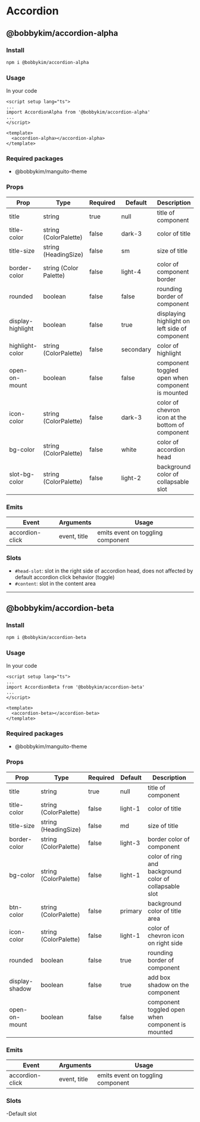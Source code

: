 # Accordion

## @bobbykim/accordion-alpha

### Install

```sh
npm i @bobbykim/accordion-alpha
```

### Usage

In your code

```vue
<script setup lang="ts">
...
import AccordionAlpha from '@bobbykim/accordion-alpha'
...
</script>

<template>
  <accordion-alpha></accordion-alpha>
</template>
```

### Required packages

- @bobbykim/manguito-theme

### Props

| Prop              | Type                   | Required | Default   | Description                                      |
| ----------------- | ---------------------- | -------- | --------- | ------------------------------------------------ |
| title             | string                 | true     | null      | title of component                               |
| title-color       | string (ColorPalette)  | false    | dark-3    | color of title                                   |
| title-size        | string (HeadingSize)   | false    | sm        | size of title                                    |
| border-color      | string (Color Palette) | false    | light-4   | color of component border                        |
| rounded           | boolean                | false    | false     | rounding border of component                     |
| display-highlight | boolean                | false    | true      | displaying highlight on left side of component   |
| highlight-color   | string (ColorPalette)  | false    | secondary | color of highlight                               |
| open-on-mount     | boolean                | false    | false     | component toggled open when component is mounted |
| icon-color        | string (ColorPalette)  | false    | dark-3    | color of chevron icon at the bottom of component |
| bg-color          | string (ColorPalette)  | false    | white     | color of accordion head                          |
| slot-bg-color     | string (ColorPalette)  | false    | light-2   | background color of collapsable slot             |

### Emits

| Event           | Arguments    | Usage                             |
| --------------- | ------------ | --------------------------------- |
| accordion-click | event, title | emits event on toggling component |

### Slots

- `#head-slot`: slot in the right side of accordion head, does not affected by default accordion click behavior (toggle)
- `#content`: slot in the content area

---

## @bobbykim/accordion-beta

### Install

```sh
npm i @bobbykim/accordion-beta
```

### Usage

In your code

```vue
<script setup lang="ts">
...
import AccordionBeta from '@bobbykim/accordion-beta'
...
</script>

<template>
  <accordion-beta></accordion-beta>
</template>
```

### Required packages

- @bobbykim/manguito-theme

### Props

| Prop           | Type                  | Required | Default | Description                                            |
| -------------- | --------------------- | -------- | ------- | ------------------------------------------------------ |
| title          | string                | true     | null    | title of component                                     |
| title-color    | string (ColorPalette) | false    | light-1 | color of title                                         |
| title-size     | string (HeadingSize)  | false    | md      | size of title                                          |
| border-color   | string (ColorPalette) | false    | light-3 | border color of component                              |
| bg-color       | string (ColorPalette) | false    | light-1 | color of ring and background color of collapsable slot |
| btn-color      | string (ColorPalette) | false    | primary | background color of title area                         |
| icon-color     | string (ColorPalette) | false    | light-1 | color of chevron icon on right side                    |
| rounded        | boolean               | false    | true    | rounding border of component                           |
| display-shadow | boolean               | false    | true    | add box shadow on the component                        |
| open-on-mount  | boolean               | false    | false   | component toggled open when component is mounted       |

### Emits

| Event           | Arguments    | Usage                             |
| --------------- | ------------ | --------------------------------- |
| accordion-click | event, title | emits event on toggling component |

### Slots

-Default slot

